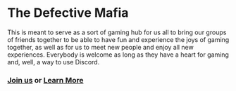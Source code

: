# The Defective Mafia

This is meant to serve as a sort of gaming hub for us all to bring our groups of friends together to be able to have fun and experience the joys of gaming together, as well as for us to meet new people and enjoy all new experiences. Everybody is welcome as long as they have a heart for gaming and, well, a way to use Discord.

### [Join us](http://join.defectivemafia.com) or [Learn More](http://www.defectivemafia.com)
